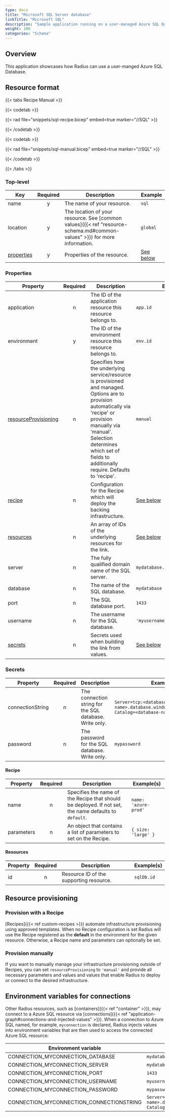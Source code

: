 ```yaml
---
type: docs
title: "Microsoft SQL Server database"
linkTitle: "Microsoft SQL"
description: "Sample application running on a user-managed Azure SQL Database"
weight: 100
categories: "Schema"
---
```


## Overview
This application showcases how Radius can use a user-manged Azure SQL Database.

## Resource format

{{< tabs Recipe Manual >}}

{{< codetab >}}

{{< rad file="snippets/sql-recipe.bicep" embed=true marker="//SQL" >}}

{{< /codetab >}}

{{< codetab >}}

{{< rad file="snippets/sql-manual.bicep" embed=true marker="//SQL" >}}

{{< /codetab >}}

{{< /tabs >}}

### Top-level

| Key  | Required | Description | Example |
|------|:--------:|-------------|---------|
| name | y | The name of your resource. | `sql`
| location | y | The location of your resource. See [common values]({{< ref "resource-schema.md#common-values" >}}) for more information. | `global`
| [properties](#properties) | y | Properties of the resource. | [See below](#properties)

### Properties

| Property | Required | Description | Example(s) |
|----------|:--------:|-------------|------------|
| application | n | The ID of the application resource this resource belongs to. | `app.id`
| environment | y | The ID of the environment resource this resource belongs to. | `env.id`
| [resourceProvisioning](#resource-provisioning) | n | Specifies how the underlying service/resource is provisioned and managed. Options are to provision automatically via 'recipe' or provision manually via 'manual'. Selection determines which set of fields to additionally require. Defaults to 'recipe'. | `manual`
| [recipe](#recipe) | n | Configuration for the Recipe which will deploy the backing infrastructure. | [See below](#recipe)
| [resources](#resources)  | n | An array of IDs of the underlying resources for the link. | [See below](#resources)
| server | n | The fully qualified domain name of the SQL server. | `mydatabase.database.windows.net`
| database | n | The name of the SQL database. | `mydatabase`
| port | n | The SQL database port. | `1433`
| username | n | The username for the SQL database. | `'myusername'`
| [secrets](#secrets) | n | Secrets used when building the link from values. | [See below](#secrets)

### Secrets

| Property | Required | Description | Example(s) |
|----------|:--------:|-------------|------------|
| connectionString | n | The connection string for the SQL database. Write only. | `Server=tcp:<database-server-name>.database.windows.net,1433;Initial Catalog=<database-name>...`
| password | n | The password for the SQL database. Write only. | `mypassword`

#### Recipe

| Property | Required | Description | Example(s) |
|------|:--------:|-------------|---------|
| name | n | Specifies the name of the Recipe that should be deployed. If not set, the name defaults to `default`. | `name: 'azure-prod'`
| parameters | n | An object that contains a list of parameters to set on the Recipe. | `{ size: 'large' }`

#### Resources

| Property | Required | Description | Example(s) |
|----------|:--------:|-------------|------------|
| id | n |  Resource ID of the supporting resource. |`sqlDb.id`

## Resource provisioning

### Provision with a Recipe

[Recipes]({{< ref custom-recipes >}}) automate infrastructure provisioning using approved templates.
When no Recipe configuration is set Radius will use the Recipe registered as the **default** in the environment for the given resource. Otherwise, a Recipe name and parameters can optionally be set.

### Provision manually

If you want to manually manage your infrastructure provisioning outside of Recipes, you can set `resourceProvisioning` to `'manual'` and provide all necessary parameters and values and values that enable Radius to deploy or connect to the desired infrastructure.

## Environment variables for connections

Other Radius resources, such as [containers]({{< ref "container" >}}), may connect to a Azure SQL resource via [connections]({{< ref "application-graph#connections-and-injected-values" >}}). When a connection to Azure SQL named, for example, `myconnection` is declared, Radius injects values into environment variables that are then used to access the connected Azure SQL resource:

| Environment variable | Example(s) |
|----------------------|------------|
| CONNECTION_MYCONNECTION_DATABASE | `mydatabase` |
| CONNECTION_MYCONNECTION_SERVER | `mydatabase.database.windows.net` |
| CONNECTION_MYCONNECTION_PORT | `1433` |
| CONNECTION_MYCONNECTION_USERNAME | `myusername` |
| CONNECTION_MYCONNECTION_PASSWORD | `mypassword` |
| CONNECTION_MYCONNECTION_CONNECTIONSTRING | `Server=tcp:<database-server-name>.database.windows.net,1433;Initial Catalog=<database-name>...` |
